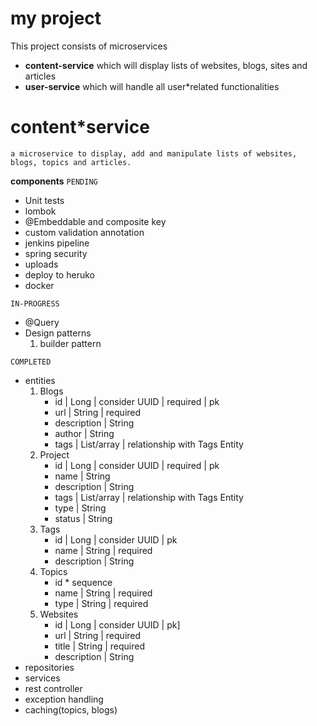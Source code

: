 # my project
This project consists of microservices
* **content-service** which will display lists of websites, blogs, sites and articles
* **user-service** which will handle all user*related functionalities

# content*service
    a microservice to display, add and manipulate lists of websites, blogs, topics and articles.

******************************components******************************
```PENDING```
   * Unit tests
   * lombok
   * @Embeddable and composite key
   * custom validation annotation
   * jenkins pipeline
   * spring security
   * uploads
   * deploy to heruko
   * docker

```IN-PROGRESS```
   * @Query
   * Design patterns
     1. builder pattern

```COMPLETED```
   * entities
     1. Blogs
           * id | Long | consider UUID | required | pk
           * url | String | required
           * description | String
           * author | String
           * tags | List/array | relationship with Tags Entity
     2. Project
           * id | Long | consider UUID | required | pk
           * name | String
           * description | String
           * tags | List/array | relationship with Tags Entity
           * type | String
           * status | String
     3. Tags                                                       
           * id | Long | consider UUID | pk
           * name | String | required
           * description | String
     4. Topics                                                     
           * id * sequence
           * name | String | required
           * type | String | required
     5. Websites                                                   
           * id | Long | consider UUID | pk]
           * url | String | required
           * title | String | required
           * description | String
   * repositories
   * services
   * rest controller
   * exception handling
   * caching(topics, blogs)